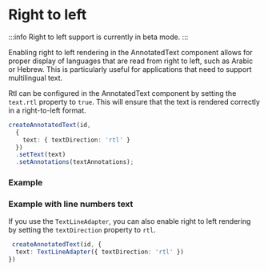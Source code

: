 # Right to left

:::info
Right to left support is currently in beta mode.
:::

Enabling right to left rendering in the AnnotatedText component allows for proper display of languages that are read
from right to left, such as Arabic or Hebrew. This is particularly useful for applications that need to support
multilingual text.

Rtl can be configured in the AnnotatedText component by setting the `text.rtl` property to `true`. This will ensure that
the text is rendered correctly in a right-to-left format.

```typescript
createAnnotatedText(id,
  {
    text: { textDirection: 'rtl' }
  })
  .setText(text)
  .setAnnotations(textAnnotations);
```

### Example

<div id="plain-text-example"></div>

<script setup>
//
import { onMounted, onUnmounted, watch, watchEffect } from "vue";
import { createAnnotatedText, TextLineAdapter } from "@ghentcdh/vue-component-annotated-text";
import { plainText, waitUntilElementExists, greekText } from "@demo";
const id = `plain-text-example`;
const greek_id = `greek-text-example`;
console.log('foooo')

waitUntilElementExists(id).then((element) => {
    createAnnotatedText(id,
        {  
            text: { textDirection: 'rtl' },
            annotation: {edit: true, create: true},
        })
    .setText(plainText.text)
    .setAnnotations(plainText.annotations);
});

waitUntilElementExists(greek_id).then((element) => {
    createAnnotatedText(greek_id,
        {  
            text: TextLineAdapter({ textDirection: 'rtl' }),
            annotation: {edit: true, create: true},
        })
    .setText(greekText.text)
    .setAnnotations(greekText.annotations);
});

</script>

### Example with line numbers text

If you use the `TextLineAdapter`, you can also enable right to left rendering by setting the `textDirection` property to
`rtl`.

```typescript
 createAnnotatedText(id, {
  text: TextLineAdapter({ textDirection: 'rtl' })
})
```

<div id="greek-text-example"></div>
